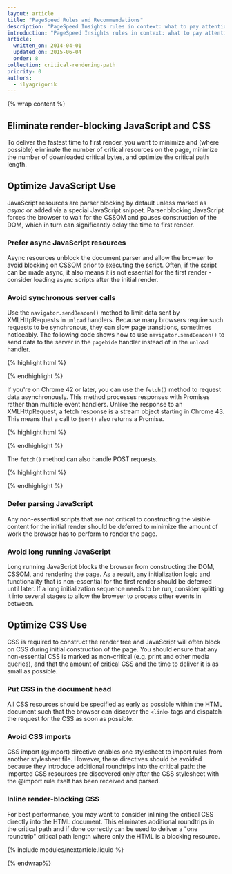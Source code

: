 ```yaml
---
layout: article
title: "PageSpeed Rules and Recommendations"
description: "PageSpeed Insights rules in context: what to pay attention to when optimizing the Critical Rendering Path and why."
introduction: "PageSpeed Insights rules in context: what to pay attention to when optimizing the Critical Rendering Path and why."
article:
  written_on: 2014-04-01
  updated_on: 2015-06-04
  order: 8
collection: critical-rendering-path
priority: 0
authors:
  - ilyagrigorik
---
```

{% wrap content %}

## Eliminate render-blocking JavaScript and CSS

To deliver the fastest time to first render, you want to minimize and (where possible) eliminate the number of critical resources on the page, minimize the number of downloaded critical bytes, and optimize the critical path length.

## Optimize JavaScript Use

JavaScript resources are parser blocking by default unless marked as _async_ or added via a special JavaScript snippet. Parser blocking JavaScript forces the browser to wait for the CSSOM and pauses construction of the DOM, which in turn can significantly delay the time to first render.

### **Prefer async JavaScript resources**

Async resources unblock the document parser and allow the browser to avoid blocking on CSSOM prior to executing the script. Often, if the script can be made async, it also means it is not essential for the first render - consider loading async scripts after the initial render.

### **Avoid synchronous server calls** 

Use the `navigator.sendBeacon()` method to limit data sent by XMLHttpRequests in
`unload` handlers. Because many browsers require such requests to be
synchronous, they can slow page transitions, sometimes noticeably. The following
code shows how to use `navigator.sendBeacon()` to send data to the server in the
`pagehide` handler instead of in the `unload` handler.

{% highlight html %}
<script>
  function() {
    window.addEventListener('pagehide', logData, false);
    function logData() {
      navigator.sendBeacon(
        'https://putsreq.herokuapp.com/Dt7t2QzUkG18aDTMMcop',
        'Sent by a beacon!');
    }
  }();
</script>
{% endhighlight %}

If you're on Chrome 42 or later, you can use the `fetch()` method to request data asynchronously. This method processes responses with Promises rather than multiple event handlers. Unlike the response to an XMLHttpRequest, a fetch response is a stream object starting in Chrome 43. This means that a call to `json()` also returns a Promise. 

{% highlight html %}
<script>
fetch('./api/some.json')  
  .then(  
    function(response) {  
      if (response.status !== 200) {  
        console.log('Looks like there was a problem. Status Code: ' +  response.status);  
        return;  
      }
      // Examine the text in the response  
      response.json().then(function(data) {  
        console.log(data);  
      });  
    }  
  )  
  .catch(function(err) {  
    console.log('Fetch Error :-S', err);  
  });
</script>
{% endhighlight %}

The `fetch()` method can also handle POST requests.

{% highlight html %}
<script>
fetch(url, {
  method: 'post',
  headers: {  
    "Content-type": "application/x-www-form-urlencoded; charset=UTF-8"  
  },  
  body: 'foo=bar&lorem=ipsum'  
}).then(function() { // Aditional code });
</script>
{% endhighlight %}

### **Defer parsing JavaScript**

Any non-essential scripts that are not critical to constructing the visible content for the initial render should be deferred to minimize the amount of work the browser has to perform to render the page.

### **Avoid long running JavaScript**

Long running JavaScript blocks the browser from constructing the DOM, CSSOM, and rendering the page. As a result, any initialization logic and functionality that is non-essential for the first render should be deferred until later. If a long initialization sequence needs to be run, consider splitting it into several stages to allow the browser to process other events in between.

## Optimize CSS Use

CSS is required to construct the render tree and JavaScript will often block on CSS during initial construction of the page. You should ensure that any non-essential CSS is marked as non-critical (e.g. print and other media queries), and that the amount of critical CSS and the time to deliver it is as small as possible.

### **Put CSS in the document head**

All CSS resources should be specified as early as possible within the HTML document such that the browser can discover the `<link>` tags and dispatch the request for the CSS as soon as possible.

### **Avoid CSS imports**

CSS import (@import) directive enables one stylesheet to import rules from another stylesheet file. However, these directives should be avoided because they introduce additional roundtrips into the critical path: the imported CSS resources are discovered only after the CSS stylesheet with the @import rule itself has been received and parsed.

### **Inline render-blocking CSS**

For best performance, you may want to consider inlining the critical CSS directly into the HTML document. This eliminates additional roundtrips in the critical path and if done correctly can be used to deliver a "one roundtrip" critical path length where only the HTML is a blocking resource.

{% include modules/nextarticle.liquid %}

{% endwrap%}

